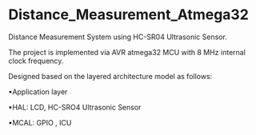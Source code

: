 # Distance_Measurement_Atmega32 
Distance Measurement System using HC-SR04 Ultrasonic Sensor. 

The project is implemented via AVR atmega32 MCU with 8 MHz internal clock frequency.

Designed based on the layered architecture model as follows:

▪Application layer

▪HAL: LCD, HC-SRO4 Ultrasonic Sensor

▪MCAL: GPIO , ICU

